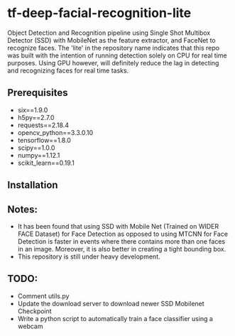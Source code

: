 # tf-deep-facial-recognition-lite
Object Detection and Recognition pipeline using Single Shot Multibox Detector (SSD) with MobileNet as the feature extractor, and FaceNet to recognize faces. The 'lite' in the repository name indicates that this repo was built with the intention of running detection solely on CPU for real time purposes. Using GPU however, will definitely reduce the lag in detecting and recognizing faces for real time tasks.

## Prerequisites
- six==1.9.0
- h5py==2.7.0
- requests==2.18.4
- opencv_python==3.3.0.10
- tensorflow==1.8.0
- scipy==1.0.0
- numpy==1.12.1
- scikit_learn==0.19.1

## Installation

## Notes:
- It has been found that using SSD with Mobile Net (Trained on WIDER FACE Dataset) for Face Detection as opposed to using MTCNN for Face Detection is faster in events where there contains more than one faces in an image. Moreover, it is also better in creating a tight bounding box.
- This repository is still under heavy development.

## TODO:
- Comment utils.py
- Update the download server to download newer SSD Mobilenet Checkpoint
- Write a python script to automatically train a face classifier using a webcam
